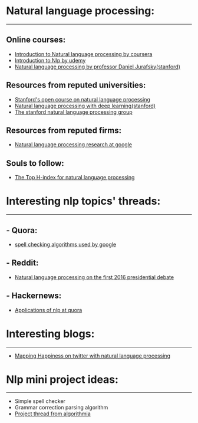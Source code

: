 # Natural language processing:
------------------------------

## Online courses:
  - [Introduction to Natural language processing by coursera](https://www.coursera.org/learn/natural-language-processing)
  - [Introduction to Nlp by udemy](https://www.udemy.com/natural-language-processing/)
  - [Natural language processing by professor Daniel Jurafsky(stanford)](https://www.youtube.com/watch?v=nfoudtpBV68)

## Resources from reputed universities:
  - [Stanford's open course on natural language processing](http://airesearch.com/ai-programs/stanfords-open-course-on-natural-language-processing-stanford-nlp-open-course/)
  - [Natural language processing with deep learning(stanford)](http://web.stanford.edu/class/cs224n/)  
  - [The stanford natural language processing group](http://nlp.stanford.edu/index.shtml)

## Resources from reputed firms:
  - [Natural language processing research at google](https://research.google.com/pubs/NaturalLanguageProcessing.html)

## Souls to follow:
  - [The Top H-index for natural language processing](http://www.guide2research.com/scientists/natural_language_processing)

# Interesting nlp topics' threads:
----------------------------------

## - Quora:
  - [spell checking algorithms used by google](https://www.quora.com/What-are-some-algorithms-of-spelling-correction-that-were-used-by-search-engine)

## - Reddit:
  - [Natural language processing on the first 2016 presidential debate](https://www.reddit.com/r/dataisbeautiful/comments/565a7y/natural_language_processing_on_the_first_2016/)

## - Hackernews:
  - [Applications of nlp at quora](https://news.ycombinator.com/item?id=11715993)

# Interesting blogs:
--------------------

  - [Mapping Happiness on twitter with natural language processing](https://medium.com/@JBramVB/mapping-happiness-with-twitter-natural-language-processing-ac231e70fe7#.lsnwkmkuu)

# Nlp mini project ideas:
--------------------------

  - Simple spell checker
  - Grammar correction parsing algorithm
  - [Project thread from algorithmia](https://algorithmia.com/users/nlp)
